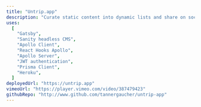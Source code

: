 ```yaml
---
title: "Untrip.app"
description: "Curate static content into dynamic lists and share on social media"
uses:
  [
    "Gatsby",
    "Sanity headless CMS",
    "Apollo Client",
    "React Hooks Apollo",
    "Apollo Server",
    "JWT authentication",
    "Prisma Client",
    "Heroku",
  ]
deployedUrl: "https://untrip.app"
vimeoUrl: "https://player.vimeo.com/video/387479423"
githubRepo: "http://www.github.com/tannergaucher/untrip-app"
---
```

